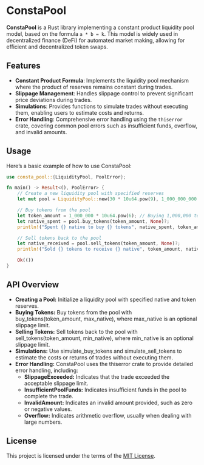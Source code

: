 # ConstaPool

**ConstaPool** is a Rust library implementing a constant product liquidity pool model, based on the formula `a * b = k`. This model is widely used in decentralized finance (DeFi) for automated market making, allowing for efficient and decentralized token swaps.

## Features

- **Constant Product Formula**: Implements the liquidity pool mechanism where the product of reserves remains constant during trades.
- **Slippage Management**: Handles slippage control to prevent significant price deviations during trades.
- **Simulations**: Provides functions to simulate trades without executing them, enabling users to estimate costs and returns.
- **Error Handling**: Comprehensive error handling using the `thiserror` crate, covering common pool errors such as insufficient funds, overflow, and invalid amounts.

## Usage

Here’s a basic example of how to use ConstaPool:

```rust
use consta_pool::{LiquidityPool, PoolError};

fn main() -> Result<(), PoolError> {
    // Create a new liquidity pool with specified reserves
    let mut pool = LiquidityPool::new(30 * 10u64.pow(9), 1_000_000_000 * 10u64.pow(6))?;

    // Buy tokens from the pool
    let token_amount = 1_000_000 * 10u64.pow(6); // Buying 1,000,000 tokens
    let native_spent = pool.buy_tokens(token_amount, None)?;
    println!("Spent {} native to buy {} tokens", native_spent, token_amount);

    // Sell tokens back to the pool
    let native_received = pool.sell_tokens(token_amount, None)?;
    println!("Sold {} tokens to receive {} native", token_amount, native_received);

    Ok(())
}
```

## API Overview

- **Creating a Pool:** Initialize a liquidity pool with specified native and token reserves.
- **Buying Tokens:** Buy tokens from the pool with buy_tokens(token_amount, max_native), where max_native is an optional slippage limit.
- **Selling Tokens:** Sell tokens back to the pool with sell_tokens(token_amount, min_native), where min_native is an optional slippage limit.
- **Simulations:** Use simulate_buy_tokens and simulate_sell_tokens to estimate the costs or returns of trades without executing them.
- **Error Handling:** ConstaPool uses the thiserror crate to provide detailed error handling, including:
  - **SlippageExceeded:** Indicates that the trade exceeded the acceptable slippage limit.
  - **InsufficientPoolFunds:** Indicates insufficient funds in the pool to complete the trade.
  - **InvalidAmount:** Indicates an invalid amount provided, such as zero or negative values.
  - **Overflow:** Indicates arithmetic overflow, usually when dealing with large numbers.

## License

This project is licensed under the terms of the [MIT License](LICENSE).
